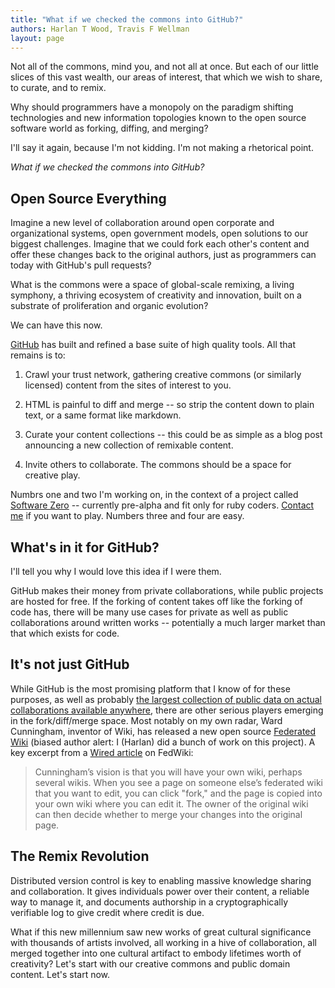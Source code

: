 ```yaml
---
title: "What if we checked the commons into GitHub?"
authors: Harlan T Wood, Travis F Wellman
layout: page
---
```


Not all of the commons, mind you,  and not all at once. But each of our little slices of this vast wealth, our areas of interest, that which we wish to share, to curate, and to remix.

Why should programmers have a monopoly on the paradigm shifting technologies and new information topologies known to the open source software world as forking, diffing, and merging?

I'll say it again, because I'm not kidding.  I'm not making a rhetorical point.

_What if we checked the commons into GitHub?_      

## Open Source Everything

Imagine a new level of collaboration around open corporate and organizational systems, open government models, open solutions to our biggest challenges.  Imagine that we could fork each other's content and offer these changes back to the original authors, just as programmers can today with GitHub's pull requests?

What is the commons were a space of global-scale remixing, a living symphony, a thriving ecosystem of creativity and innovation, built on a substrate of proliferation and organic evolution?

We can have this now.

[GitHub](https://github.com/) has built and refined a base suite of high quality tools.  All that remains is to:

1. Crawl your trust network, gathering creative commons (or similarly licensed) content from the sites of interest to you.

2. HTML is painful to diff and merge -- so strip the content down to plain text, or a same format like markdown.

3. Curate your content collections -- this could be as simple as a blog post announcing a new collection of remixable content.

4. Invite others to collaborate.  The commons should be a space for creative play.   

Numbrs one and two I'm working on, in the context of a project called [Software Zero](http://enlightenedstructure.org/Software_Zero/) -- currently pre-alpha and fit only for ruby coders.  [Contact me](https://github.com/harlantwood) if you want to play.  Numbers three and four are easy.

## What's in it for GitHub?

I'll tell you why I would love this idea if I were them. 

GitHub makes their money from private collaborations, while public projects are hosted for free. 
If the forking of content takes off like the forking of code has, there will be many use cases for private as well as public collaborations around written works -- potentially a much larger market than that which exists for code.                                   

## It's not just GitHub

While GitHub is the most promising platform that I know of for these purposes, as well as probably [the largest collection of public data on actual collaborations available anywhere](http://7fff.com/2012/07/14/the-most-important-social-network-github/), there are other serious players emerging in the fork/diff/merge space.  Most notably on my own radar, Ward Cunningham, inventor of Wiki, has released a new open source [Federated Wiki](https://github.com/WardCunningham/Smallest-Federated-Wiki#readme) (biased author alert: I (Harlan) did a bunch of work on this project).  A key excerpt from a [Wired article](http://www.wired.com/wiredenterprise/2012/07/wiki-inventor/) on FedWiki:

> Cunningham’s vision is that you will have your own wiki, perhaps several wikis. When you see a page on someone else’s federated wiki that you want to edit, you can click "fork," and the page is copied into your own wiki where you can edit it. The owner of the original wiki can then decide whether to merge your changes into the original page.

## The Remix Revolution

Distributed version control is key to enabling massive knowledge sharing and collaboration. It gives individuals power over their content, a reliable way to manage it, and documents authorship in a cryptographically verifiable log to give credit where credit is due.

What if this new millennium saw new works of great cultural significance with thousands of artists involved, all working in a hive of collaboration, all merged together into one cultural artifact to embody lifetimes worth of creativity? Let's start with our creative commons and public domain content. Let's start now.
